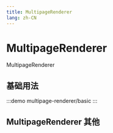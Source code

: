 ```yaml
--- 
title: MultipageRenderer
lang: zh-CN
---
```


# MultipageRenderer

MultipageRenderer


## 基础用法

:::demo 
multipage-renderer/basic
:::

## MultipageRenderer 其他
